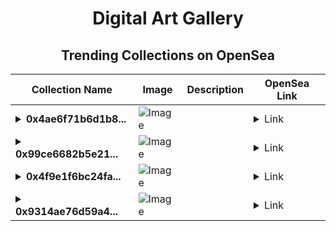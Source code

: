 <div align="center">

# Digital Art Gallery

## Trending Collections on OpenSea

| Collection Name                       | Image                                                                                     | Description                       | OpenSea Link                                                                                          |
|---------------------------------------|-------------------------------------------------------------------------------------------|-----------------------------------|--------------------------------------------------------------------------------------------------------|
| **<details><summary>0x4ae6f71b6d1b8...</summary>0x4ae6f71b6d1b88b562c2afe24eb08a968d81e07b</details>** | ![Image](https://i2.seadn.io/optimism/0xf2bc31a6b37c6b4ab676fb38aa5a5960847d1b6a/e7569628e409429926c9300e776192/63e7569628e409429926c9300e776192.png?w=200&auto=format) |  | <details><summary>Link</summary>[0x4ae6f71b6d1b88b562c2afe24eb08a968d81e07b](https://opensea.io/collection/0x4ae6f71b6d1b88b562c2afe24eb08a968d81e07b)</details> |
| **<details><summary>0x99ce6682b5e21...</summary>0x99ce6682b5e2112c2235c7de213ef57d0fc40a54</details>** | ![Image](https://i2.seadn.io/optimism/0xf2bc31a6b37c6b4ab676fb38aa5a5960847d1b6a/e7569628e409429926c9300e776192/63e7569628e409429926c9300e776192.png?w=200&auto=format) |  | <details><summary>Link</summary>[0x99ce6682b5e2112c2235c7de213ef57d0fc40a54](https://opensea.io/collection/0x99ce6682b5e2112c2235c7de213ef57d0fc40a54)</details> |
| **<details><summary>0x4f9e1f6bc24fa...</summary>0x4f9e1f6bc24faaa48ee32fc04afbe8a5daf97c71</details>** | ![Image](https://i2.seadn.io/optimism/0xf2bc31a6b37c6b4ab676fb38aa5a5960847d1b6a/e7569628e409429926c9300e776192/63e7569628e409429926c9300e776192.png?w=200&auto=format) |  | <details><summary>Link</summary>[0x4f9e1f6bc24faaa48ee32fc04afbe8a5daf97c71](https://opensea.io/collection/0x4f9e1f6bc24faaa48ee32fc04afbe8a5daf97c71)</details> |
| **<details><summary>0x9314ae76d59a4...</summary>0x9314ae76d59a443144ad0343371839fc7d82db6a</details>** | ![Image](https://i2.seadn.io/optimism/0xf2bc31a6b37c6b4ab676fb38aa5a5960847d1b6a/e7569628e409429926c9300e776192/63e7569628e409429926c9300e776192.png?w=200&auto=format) |  | <details><summary>Link</summary>[0x9314ae76d59a443144ad0343371839fc7d82db6a](https://opensea.io/collection/0x9314ae76d59a443144ad0343371839fc7d82db6a)</details> |

</div>